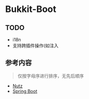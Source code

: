 # Bukkit-Boot

<!-- TODO
插件主类上的注解
-parameter
只服务于插件，不服务于中间件
-->

## TODO
* i18n
* 支持跨插件操作(如注入

## 参考内容
> 仅按字母序进行排序，无先后顺序

* [Nutz](https://github.com/nutzam/nutz)
* [Spring Boot](https://github.com/spring-projects/spring-boot)
